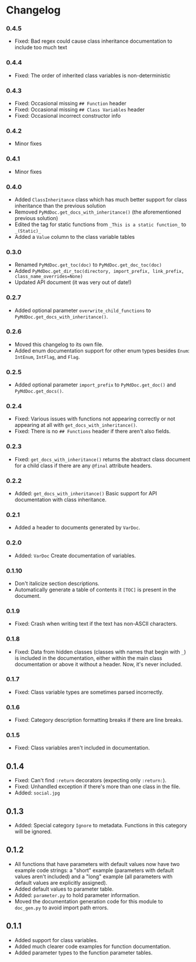 # Changelog

### 0.4.5

- Fixed: Bad regex could cause class inheritance documentation to include too much text

### 0.4.4

- Fixed: The order of inherited class variables is non-deterministic

### 0.4.3

- Fixed: Occasional missing `## Function` header
- Fixed: Occasional missing `## Class Variables` header
- Fixed: Occasional incorrect constructor info

### 0.4.2

- Minor fixes

### 0.4.1

- Minor fixes

### 0.4.0

- Added `ClassInheritance` class which has much better support for class inheritance than the previous solution
- Removed `PyMdDoc.get_docs_with_inheritance()` (the aforementioned previous solution)
- Edited the tag for static functions from `_This is a static function_` to `_(Static)_`
- Added a `Value` column to the class variable tables

### 0.3.0

- Renamed `PyMdDoc.get_toc(doc)` to `PyMdDoc.get_doc_toc(doc)`
- Added `PyMdDoc.get_dir_toc(directory, import_prefix, link_prefix, class_name_overrides=None)`
- Updated API document (it was very out of date!)

### 0.2.7

- Added optional parameter `overwrite_child_functions` to `PyMdDoc.get_docs_with_inheritance()`.

### 0.2.6

- Moved this changelog to its own file.
- Added enum documentation support for other enum types besides `Enum`: `IntEnum`, `IntFlag`, and `Flag`.

### 0.2.5

- Added optional parameter `import_prefix` to `PyMdDoc.get_doc()` and `PyMdDoc.get_docs()`.

### 0.2.4

- Fixed: Various issues with functions not appearing correctly or not appearing at all with `get_docs_with_inheritance()`.
- Fixed: There is no `## Functions` header if there aren't also fields.

### 0.2.3

- Fixed: `get_docs_with_inheritance()` returns the abstract class document for a child class if there are any `@final` attribute headers.

### 0.2.2

- Added: `get_docs_with_inheritance()` Basic support for API documentation with class inheritance.

### 0.2.1

- Added a header to documents generated by `VarDoc`.

### 0.2.0

- Added: `VarDoc` Create documentation of variables.

### 0.1.10

- Don't italicize section descriptions.
- Automatically generate a table of contents it `[TOC]` is present in the document.

### 0.1.9

- Fixed: Crash when writing text if the text has non-ASCII characters.

### 0.1.8

- Fixed: Data from hidden classes (classes with names that begin with `_`) is included in the documentation, either within the main class documentation or above it without a header. Now, it's never included.

### 0.1.7

- Fixed: Class variable types are sometimes parsed incorrectly.

### 0.1.6

- Fixed: Category description formatting breaks if there are line breaks.

### 0.1.5

- Fixed: Class variables aren't included in documentation.

## 0.1.4

- Fixed: Can't find `:return` decorators (expecting only `:return:`).
- Fixed: Unhandled exception if there's more than one class in the file.
- Added: `social.jpg`

## 0.1.3

- Added: Special category `Ignore` to metadata. Functions in this category will be ignored.

## 0.1.2

- All functions that have parameters with default values now have two example code strings: a "short" example (parameters with default values aren't included) and a "long" example (all parameters with default values are explicitly assigned).
- Added default values to parameter table.
- Added: `parameter.py` to hold parameter information.
- Moved the documentation generation code for this module to `doc_gen.py` to avoid import path errors.

## 0.1.1

- Added support for class variables.
- Added much clearer code examples for function documentation.
- Added parameter types to the function parameter tables.
